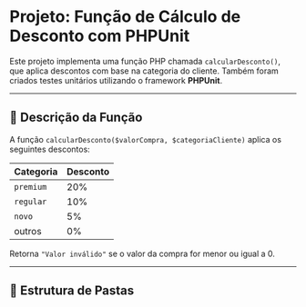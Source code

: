 # Projeto: Função de Cálculo de Desconto com PHPUnit

Este projeto implementa uma função PHP chamada `calcularDesconto()`, que aplica descontos com base na categoria do cliente. Também foram criados testes unitários utilizando o framework **PHPUnit**.

---

## 🧮 Descrição da Função

A função `calcularDesconto($valorCompra, $categoriaCliente)` aplica os seguintes descontos:

| Categoria | Desconto |
|-----------|----------|
| `premium` | 20%      |
| `regular` | 10%      |
| `novo`    | 5%       |
| outros    | 0%       |

Retorna `"Valor inválido"` se o valor da compra for menor ou igual a 0.

---

## 📁 Estrutura de Pastas

